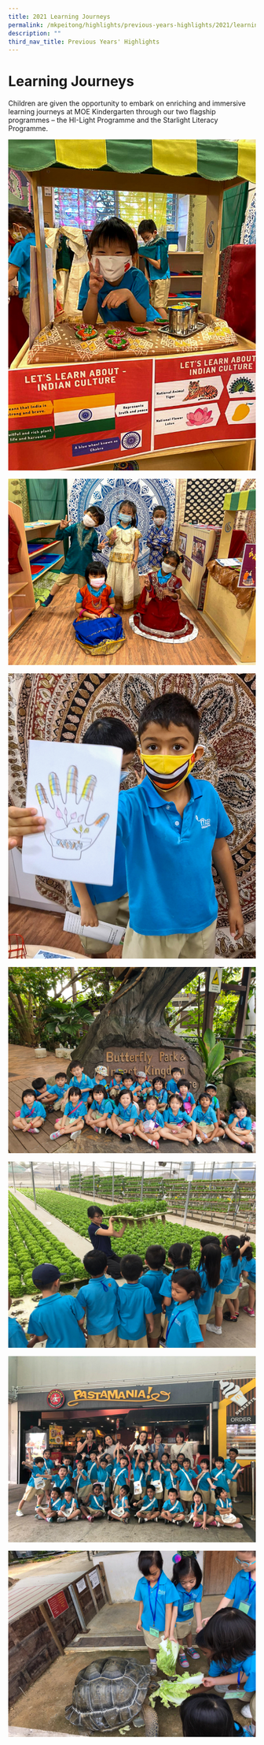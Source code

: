 ```yaml
---
title: 2021 Learning Journeys
permalink: /mkpeitong/highlights/previous-years-highlights/2021/learning-journeys/
description: ""
third_nav_title: Previous Years' Highlights
---
```

# Learning Journeys


Children are given the opportunity to embark on enriching and immersive learning journeys at MOE Kindergarten through our two flagship programmes – the HI-Light Programme and the Starlight Literacy Programme.

![](/images/MK@Pei%20Tong/Highlights/2021/Events%20Celebrations%204.jpg)

![](/images/MK@Pei%20Tong/Highlights/2021/Events%20Celebrations%205.jpg)

![](/images/MK@Pei%20Tong/Highlights/2021/Events%20Celebrations%206.jpg)

![](/images/MK@Pei%20Tong/Highlights/2021/Events%20Celebrations%20LJ%203.jpg)

![](/images/MK@Pei%20Tong/Highlights/2021/Events%20Celebrations%20LJ%201.jpg)

![](/images/MK@Pei%20Tong/Highlights/2021/Events%20Celebrations%20LJ%202.jpg)


![](/images/MK@Pei%20Tong/Highlights/2021/Events%20Celebrations%20LJ%204.jpg)